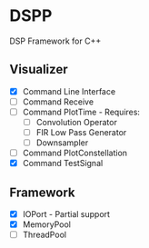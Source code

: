 # DSPP

DSP Framework for C++

## Visualizer

- [x] Command Line Interface
- [ ] Command Receive
- [ ] Command PlotTime - Requires:
  - [ ] Convolution Operator
  - [ ] FIR Low Pass Generator
  - [ ] Downsampler
- [ ] Command PlotConstellation
- [x] Command TestSignal

## Framework

- [x] IOPort - Partial support
- [x] MemoryPool
- [ ] ThreadPool
